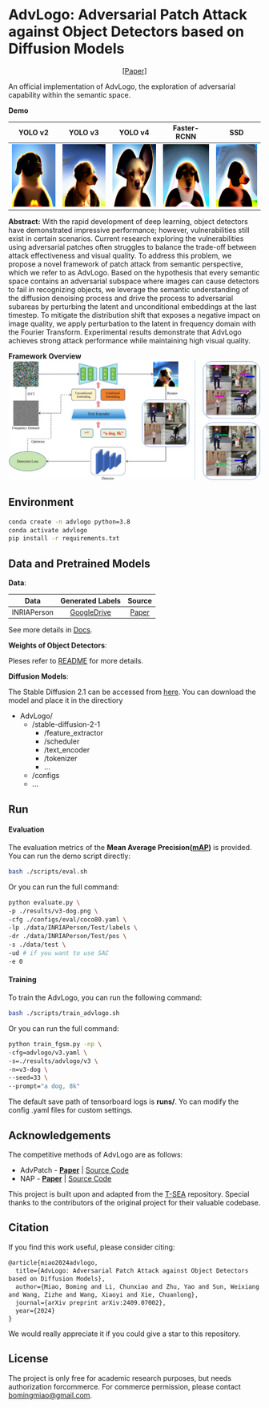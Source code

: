 # AdvLogo: Adversarial Patch Attack against Object Detectors based on Diffusion Models
<p align="center">[<a href="https://arxiv.org/abs/2409.07002">Paper</a>]</p>
An official implementation of AdvLogo, the exploration of adversarial capability within the semantic space.

**Demo**

| YOLO v2                                                     | YOLO v3                                                     | YOLO v4                                                     | Faster-RCNN                                                          | SSD                                                          |
|-------------------------------------------------------------|-------------------------------------------------------------|-------------------------------------------------------------|----------------------------------------------------------------------|--------------------------------------------------------------|
| <img src="results/v2-dog.png" height="125px" width="125px"> | <img src="results/v3-dog.png" height="125px" width="125px"> | <img src="results/v4-dog.png" height="125px" width="125px"> | <img src="results/faster_rcnn-dog.png" height="125px" width="125px"> | <img src="results/ssd-dog.png" height="125px" width="125px"> |

**Abstract:** With the rapid development of deep learning, object detectors have demonstrated impressive performance; however, vulnerabilities still exist in certain scenarios. Current research exploring the vulnerabilities using adversarial patches often struggles to balance the trade-off between attack effectiveness and visual quality. To address this problem, we propose a novel framework of patch attack from semantic perspective, which we refer to as AdvLogo. Based on the hypothesis that every semantic space contains an adversarial subspace where images can cause detectors to fail in recognizing objects, we leverage the semantic understanding of the diffusion denoising process and drive the process to adversarial subareas by perturbing the latent and unconditional embeddings at the last timestep. To mitigate the distribution shift that exposes a negative impact on image quality, we apply perturbation to the latent in frequency domain with the Fourier Transform. Experimental results demonstrate that AdvLogo achieves strong attack performance while maintaining high visual quality.

**Framework Overview**
![](readme/framework.png)

## Environment

```bash
conda create -n advlogo python=3.8
conda activate advlogo
pip install -r requirements.txt
```

## Data and Pretrained Models
**Data**:

| Data        |                                             Generated Labels                                             |                                              Source                                              |                                            
|-------------|:--------------------------------------------------------------------------------------------------------:|:------------------------------------------------------------------------------------------------:|
| INRIAPerson |  [GoogleDrive](https://drive.google.com/drive/folders/1zKO6yXllhReiDS04WKkb6JIkxvAW2s_9?usp=share_link)  |               [Paper](https://hal.inria.fr/docs/00/54/85/12/PDF/hog_cvpr2005.pdf)                |

See more details in [Docs](./readme/data.md).

**Weights of Object Detectors**:

Pleses refer to [README](./detlib/README.md) for more details.

**Diffusion Models**:

The Stable Diffusion 2.1 can be accessed from [here](https://huggingface.co/stabilityai/stable-diffusion-2-1).
You can download the model and place it in the directiory
- AdvLogo/
  - /stable-diffusion-2-1
      - /feature_extractor
      - /scheduler
      - /text_encoder
      - /tokenizer
      - ...
  - /configs
  - ...

## Run
#### Evaluation

The evaluation metrics of the **Mean Average Precision([mAP](https://github.com/Cartucho/mAP))** is provided.
You can run the demo script directly:
```bash
bash ./scripts/eval.sh 
```
Or you can run the full command:
```bash
python evaluate.py \
-p ./results/v3-dog.png \
-cfg ./configs/eval/coco80.yaml \
-lp ./data/INRIAPerson/Test/labels \
-dr ./data/INRIAPerson/Test/pos \
-s ./data/test \
-ud # if you want to use SAC
-e 0
```

#### Training
To train the AdvLogo, you can run the following command:
```bash
bash ./scripts/train_advlogo.sh
```
Or you can run the full command:
```bash
python train_fgsm.py -np \
-cfg=advlogo/v3.yaml \
-s=./results/advlogo/v3 \
-n=v3-dog \
--seed=33 \
--prompt="a dog, 8k"
```
The default save path of tensorboard logs is **runs/**. Yo can modify the config .yaml files for custom settings.

## Acknowledgements
The competitive methods of AdvLogo are as follows:
* AdvPatch - [**Paper**](http://openaccess.thecvf.com/content_CVPRW_2019/papers/CV-COPS/Thys_Fooling_Automated_Surveillance_Cameras_Adversarial_Patches_to_Attack_Person_Detection_CVPRW_2019_paper.pdf) 
| [Source Code](https://gitlab.com/EAVISE/adversarial-yolo)
* NAP - [**Paper**](https://openaccess.thecvf.com/content/ICCV2021/papers/Hu_Naturalistic_Physical_Adversarial_Patch_for_Object_Detectors_ICCV_2021_paper.pdf) 
| [Source Code](https://github.com/aiiu-lab/Naturalistic-Adversarial-Patch)

This project is built upon and adapted from the [T-SEA](https://github.com/VDIGPKU/T-SEA) repository. Special thanks to the contributors of the original project for their valuable codebase.
## Citation
If you find this work useful, please consider citing:
```
@article{miao2024advlogo,
  title={AdvLogo: Adversarial Patch Attack against Object Detectors based on Diffusion Models},
  author={Miao, Boming and Li, Chunxiao and Zhu, Yao and Sun, Weixiang and Wang, Zizhe and Wang, Xiaoyi and Xie, Chuanlong},
  journal={arXiv preprint arXiv:2409.07002},
  year={2024}
}
```
We would really appreciate it if you could give a star to this repository.

## License

The project is only free for academic research purposes, but needs authorization forcommerce. For commerce permission, please contact bomingmiao@gmail.com.
